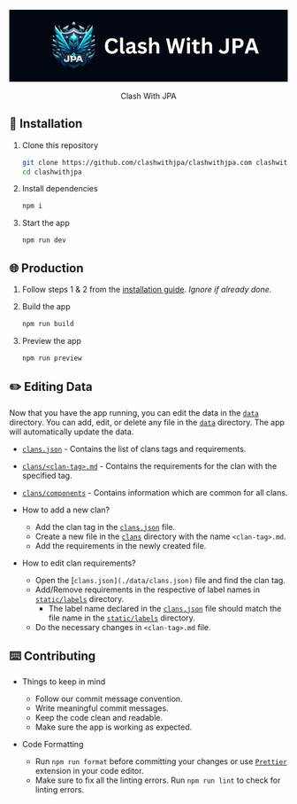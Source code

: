 <div align="center">

![JPA](./assets/jpa.png)

Clash With JPA

</div>

## 🚀 Installation

1. Clone this repository
    ```sh
    git clone https://github.com/clashwithjpa/clashwithjpa.com clashwithjpa
    cd clashwithjpa
    ```

2. Install dependencies
    ```sh
    npm i
    ```

3. Start the app
    ```sh
    npm run dev
    ```

## 🌐 Production

1. Follow steps 1 & 2 from the [installation guide](#-installation). _Ignore if already done._

2. Build the app
    ```sh
    npm run build
    ```

3. Preview the app
    ```sh
    npm run preview
    ```

## ✏️ Editing Data

Now that you have the app running, you can edit the data in the [`data`](./data/) directory. You can add, edit, or delete any file in the [`data`](./data/) directory. The app will automatically update the data.
- [`clans.json`](./data/clans.json) - Contains the list of clans tags and requirements.
- [`clans/<clan-tag>.md`](./data/clans/) - Contains the requirements for the clan with the specified tag.
- [`clans/components`](./data/clans/components/) - Contains information which are common for all clans.

- How to add a new clan?
    - Add the clan tag in the [`clans.json`](./data/clans.json) file.
    - Create a new file in the [`clans`](./data/clans/) directory with the name `<clan-tag>.md`.
    - Add the requirements in the newly created file.

- How to edit clan requirements?
    - Open the [`clans.json](./data/clans.json)` file and find the clan tag.
    - Add/Remove requirements in the respective of label names in [`static/labels`](./static/labels/) directory.
        - The label name declared in the [`clans.json`](./data/clans.json) file should match the file name in the [`static/labels`](./static/labels/) directory.
    - Do the necessary changes in `<clan-tag>.md` file.

## ⌨️ Contributing

- Things to keep in mind
    - Follow our commit message convention.
    - Write meaningful commit messages.
    - Keep the code clean and readable.
    - Make sure the app is working as expected.

- Code Formatting
    - Run `npm run format` before committing your changes or use [`Prettier`](https://prettier.io/) extension in your code editor.
    - Make sure to fix all the linting errors. Run `npm run lint` to check for linting errors.
